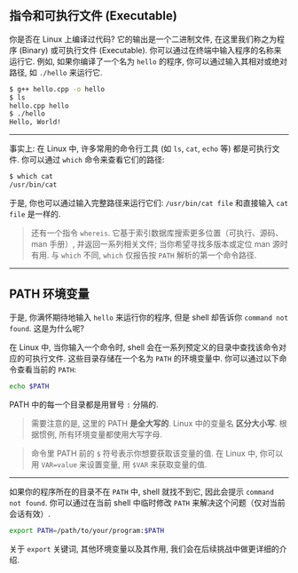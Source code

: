 ## 指令和可执行文件 (Executable)

你是否在 Linux 上编译过代码? 它的输出是一个二进制文件, 在这里我们称之为程序 (Binary) 或可执行文件 (Executable). 你可以通过在终端中输入程序的名称来运行它. 例如, 如果你编译了一个名为 `hello` 的程序, 你可以通过输入其相对或绝对路径, 如 `./hello` 来运行它.

```bash
$ g++ hello.cpp -o hello
$ ls
hello.cpp hello
$ ./hello
Hello, World!
```

---

事实上: 在 Linux 中, 许多常用的命令行工具 (如 `ls`, `cat`, `echo` 等) 都是可执行文件. 你可以通过 `which` 命令来查看它们的路径:

```bash
$ which cat
/usr/bin/cat
```

于是, 你也可以通过输入完整路径来运行它们: `/usr/bin/cat file` 和直接输入 `cat file` 是一样的.


> 还有一个指令 `whereis`. 它基于索引数据库搜索更多位置（可执行、源码、man 手册）, 并返回一系列相关文件; 当你希望寻找多版本或定位 man 源时有用. 与 `which` 不同, `which` 仅报告按 `PATH` 解析的第一个命令路径. 

---

## PATH 环境变量

于是, 你满怀期待地输入 `hello` 来运行你的程序, 但是 shell 却告诉你 `command not found`. 这是为什么呢?

在 Linux 中, 当你输入一个命令时, shell 会在一系列预定义的目录中查找该命令对应的可执行文件. 这些目录存储在一个名为 `PATH` 的环境变量中. 你可以通过以下命令查看当前的 `PATH`:

```bash
echo $PATH
```

PATH 中的每一个目录都是用冒号 `:` 分隔的.

> 需要注意的是, 这里的 PATH **是全大写的**. Linux 中的变量名 **区分大小写**. 根据惯例, 所有环境变量都使用大写字母.

> 命令里 PATH 前的 `$` 符号表示你想要获取该变量的值. 在 Linux 中, 你可以用 `VAR=value` 来设置变量, 用 `$VAR` 来获取变量的值.

---

如果你的程序所在的目录不在 `PATH` 中, shell 就找不到它, 因此会提示 `command not found`. 你可以通过在当前 shell 中临时修改 `PATH` 来解决这个问题（仅对当前会话有效）. 

```bash
export PATH=/path/to/your/program:$PATH
```

关于 `export` 关键词, 其他环境变量以及其作用, 我们会在后续挑战中做更详细的介绍.